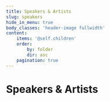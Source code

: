 ```yaml
---
title: Speakers & Artists
slug: speakers
hide_in_menu: true
body_classes: 'header-image fullwidth'
content:
    items: '@self.children'
    order:
        by: folder
        dir: asc
    pagination: true
---
```


# Speakers & Artists
